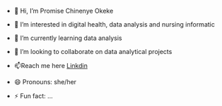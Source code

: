 - 👋  Hi, I’m Promise Chinenye Okeke
- 👀 I’m interested in digital health, data analysis and nursing informatic
- 🌱 I’m currently learning data analysis
- 💞️ I’m looking to collaborate on data analytical projects
- 📫Reach me here [Linkdin](www.linkedin.com/in/promise-chinenye-okeke-ab1164247)

- 😄 Pronouns: she/her
- ⚡ Fun fact: ...

